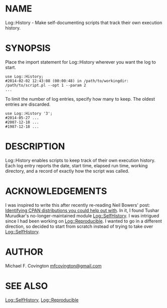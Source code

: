 # NAME

Log::History - Make self-documenting scripts that track their own execution history.

# SYNOPSIS

Place the import statement for Log::History wherever you want the log to start.

    use Log::History;
    #2014-02-02 12:43:08 (00:00:48) in /path/to/workingdir: /path/to/script.pl --opt 1 --param 2
    ...

To limit the number of log entries, specify how many to keep.
The oldest entries are discarded.

    use Log::History '3';
    #2014-05-27 ...
    #2007-12-18 ...
    #1987-12-18 ...

# DESCRIPTION

Log::History enables scripts to keep track of their own execution history.
Each log entry reports the date, start time, elapsed run time, working directory,
and a record of exactly how the script was called.

# ACKNOWLEDGEMENTS

I was inspired to write this after recently re-reading Neil Bowers' post:
[Identifying CPAN distributions you could help out with](http://blogs.perl.org/users/neilb/2012/12/modules-that-are-candidates-for-helping-out.html).
In it, I found Tushar Murudkar's no-longer-maintained module [Log::SelfHistory](https://metacpan.org/pod/Log::SelfHistory).
I was intrigued since I had been working on [Log::Reproducible](https://github.com/mfcovington/Log-Reproducible).
I wanted to go in a different direction, so decided to start from scratch instead of trying to take over [Log::SelfHistory](https://metacpan.org/pod/Log::SelfHistory).

# AUTHOR

Michael F. Covington <mfcovington@gmail.com>

# SEE ALSO

[Log::SelfHistory](https://metacpan.org/pod/Log::SelfHistory), [Log::Reproducible](https://github.com/mfcovington/Log-Reproducible)

